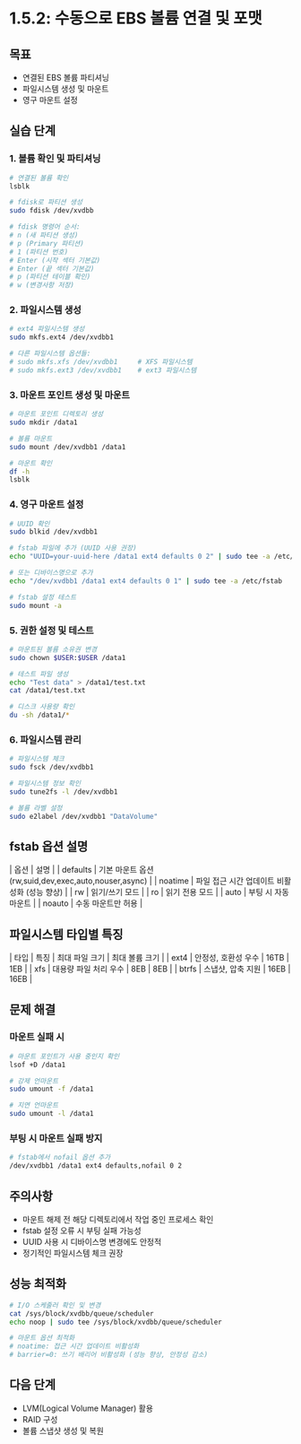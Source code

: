 # 1.5.2: 수동으로 EBS 볼륨 연결 및 포맷

## 목표
* 연결된 EBS 볼륨 파티셔닝
* 파일시스템 생성 및 마운트
* 영구 마운트 설정

## 실습 단계

### 1. 볼륨 확인 및 파티셔닝
```bash
# 연결된 볼륨 확인
lsblk

# fdisk로 파티션 생성
sudo fdisk /dev/xvdbb

# fdisk 명령어 순서:
# n (새 파티션 생성)
# p (Primary 파티션)
# 1 (파티션 번호)
# Enter (시작 섹터 기본값)
# Enter (끝 섹터 기본값)
# p (파티션 테이블 확인)
# w (변경사항 저장)
```

### 2. 파일시스템 생성
```bash
# ext4 파일시스템 생성
sudo mkfs.ext4 /dev/xvdbb1

# 다른 파일시스템 옵션들:
# sudo mkfs.xfs /dev/xvdbb1     # XFS 파일시스템
# sudo mkfs.ext3 /dev/xvdbb1    # ext3 파일시스템
```

### 3. 마운트 포인트 생성 및 마운트
```bash
# 마운트 포인트 디렉토리 생성
sudo mkdir /data1

# 볼륨 마운트
sudo mount /dev/xvdbb1 /data1

# 마운트 확인
df -h
lsblk
```

### 4. 영구 마운트 설정
```bash
# UUID 확인
sudo blkid /dev/xvdbb1

# fstab 파일에 추가 (UUID 사용 권장)
echo "UUID=your-uuid-here /data1 ext4 defaults 0 2" | sudo tee -a /etc/fstab

# 또는 디바이스명으로 추가
echo "/dev/xvdbb1 /data1 ext4 defaults 0 1" | sudo tee -a /etc/fstab

# fstab 설정 테스트
sudo mount -a
```

### 5. 권한 설정 및 테스트
```bash
# 마운트된 볼륨 소유권 변경
sudo chown $USER:$USER /data1

# 테스트 파일 생성
echo "Test data" > /data1/test.txt
cat /data1/test.txt

# 디스크 사용량 확인
du -sh /data1/*
```

### 6. 파일시스템 관리
```bash
# 파일시스템 체크
sudo fsck /dev/xvdbb1

# 파일시스템 정보 확인
sudo tune2fs -l /dev/xvdbb1

# 볼륨 라벨 설정
sudo e2label /dev/xvdbb1 "DataVolume"
```

## fstab 옵션 설명

| 옵션 | 설명 |
| defaults | 기본 마운트 옵션 (rw,suid,dev,exec,auto,nouser,async) |
| noatime | 파일 접근 시간 업데이트 비활성화 (성능 향상) |
| rw | 읽기/쓰기 모드 |
| ro | 읽기 전용 모드 |
| auto | 부팅 시 자동 마운트 |
| noauto | 수동 마운트만 허용 |

## 파일시스템 타입별 특징

| 타입 | 특징 | 최대 파일 크기 | 최대 볼륨 크기 |
| ext4 | 안정성, 호환성 우수 | 16TB | 1EB |
| xfs | 대용량 파일 처리 우수 | 8EB | 8EB |
| btrfs | 스냅샷, 압축 지원 | 16EB | 16EB |

## 문제 해결

### 마운트 실패 시
```bash
# 마운트 포인트가 사용 중인지 확인
lsof +D /data1

# 강제 언마운트
sudo umount -f /data1

# 지연 언마운트
sudo umount -l /data1
```

### 부팅 시 마운트 실패 방지
```bash
# fstab에서 nofail 옵션 추가
/dev/xvdbb1 /data1 ext4 defaults,nofail 0 2
```

## 주의사항
* 마운트 해제 전 해당 디렉토리에서 작업 중인 프로세스 확인
* fstab 설정 오류 시 부팅 실패 가능성
* UUID 사용 시 디바이스명 변경에도 안정적
* 정기적인 파일시스템 체크 권장

## 성능 최적화
```bash
# I/O 스케줄러 확인 및 변경
cat /sys/block/xvdbb/queue/scheduler
echo noop | sudo tee /sys/block/xvdbb/queue/scheduler

# 마운트 옵션 최적화
# noatime: 접근 시간 업데이트 비활성화
# barrier=0: 쓰기 배리어 비활성화 (성능 향상, 안정성 감소)
```

## 다음 단계
* LVM(Logical Volume Manager) 활용
* RAID 구성
* 볼륨 스냅샷 생성 및 복원
